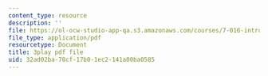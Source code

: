```yaml
---
content_type: resource
description: ''
file: https://ol-ocw-studio-app-qa.s3.amazonaws.com/courses/7-016-introductory-biology-fall-2018/32ad02ba78cf17b01ec2141a00ba0585_Ao-r2nsib_Y.pdf
file_type: application/pdf
resourcetype: Document
title: 3play pdf file
uid: 32ad02ba-78cf-17b0-1ec2-141a00ba0585
---
```

